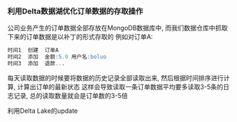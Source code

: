 ### 利用Delta数据湖优化订单数据的存取操作

公司业务产生的订单数据全部存放在MongoDB数据库中, 而我们数据仓库中抓取下来的订单数据是以补丁的形式存取的
例如对订单A: 
```sql
时间1  创建  订单A
时间2  添加  金额:5.0 用户名:boluo
时间3  添加  退款...
```
每天读取数据的时候要将数据的历史记录全部读取出来, 然后根据时间排序进行计算, 计算出订单的最新状态
这样会导致读取一条订单数据平均要多读取3-5条的日志记录, 总的读取数量就会是订单数的3-5倍

利用Delta Lake的update

